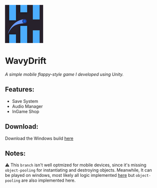 <img src="Assets\_WavyDrift\Icons\Legacy_Icon.png" width="25%" height="25%">

# WavyDrift
*A simple mobile flappy-style game I developed using Unity.*

## Features:
- Save System
- Audio Manager
- InGame Shop

## Download:
Download the Windows build [here]()

## Notes:
⚠ This `branch` isn't well optmized for mobile devices, since it's missing `object-pooling` for instantiating and destroying objects. Meanwhile, It can be played on windows, most likely all logic implemented [here](https://github.com/ebukaracer/WavyDrift) but `object-pooling` are also implemented here. 
